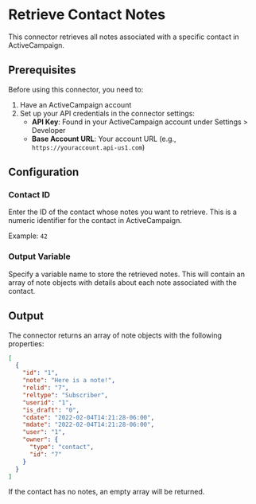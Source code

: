 # Retrieve Contact Notes

This connector retrieves all notes associated with a specific contact in ActiveCampaign.

## Prerequisites

Before using this connector, you need to:
1. Have an ActiveCampaign account
2. Set up your API credentials in the connector settings:
   - **API Key**: Found in your ActiveCampaign account under Settings > Developer
   - **Base Account URL**: Your account URL (e.g., `https://youraccount.api-us1.com`)

## Configuration

### Contact ID

Enter the ID of the contact whose notes you want to retrieve. This is a numeric identifier for the contact in ActiveCampaign.

Example: `42`

### Output Variable

Specify a variable name to store the retrieved notes. This will contain an array of note objects with details about each note associated with the contact.

## Output

The connector returns an array of note objects with the following properties:

```json
[
  {
    "id": "1",
    "note": "Here is a note!",
    "relid": "7",
    "reltype": "Subscriber",
    "userid": "1",
    "is_draft": "0",
    "cdate": "2022-02-04T14:21:28-06:00",
    "mdate": "2022-02-04T14:21:28-06:00",
    "user": "1",
    "owner": {
      "type": "contact",
      "id": "7"
    }
  }
]
```

If the contact has no notes, an empty array will be returned.